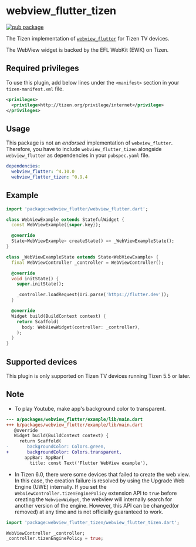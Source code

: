# webview_flutter_tizen

[![pub package](https://img.shields.io/pub/v/webview_flutter_tizen.svg)](https://pub.dev/packages/webview_flutter_tizen)

The Tizen implementation of [`webview_flutter`](https://pub.dev/packages/webview_flutter) for Tizen TV devices.

The WebView widget is backed by the EFL WebKit (EWK) on Tizen.

## Required privileges

To use this plugin, add below lines under the `<manifest>` section in your `tizen-manifest.xml` file.

```xml
<privileges>
  <privilege>http://tizen.org/privilege/internet</privilege>
</privileges>
```

## Usage

This package is not an _endorsed_ implementation of `webview_flutter`. Therefore, you have to include `webview_flutter_tizen` alongside `webview_flutter` as dependencies in your `pubspec.yaml` file.

```yaml
dependencies:
  webview_flutter: ^4.10.0
  webview_flutter_tizen: ^0.9.4
```

## Example

```dart
import 'package:webview_flutter/webview_flutter.dart';

class WebViewExample extends StatefulWidget {
  const WebViewExample({super.key});

  @override
  State<WebViewExample> createState() => _WebViewExampleState();
}

class _WebViewExampleState extends State<WebViewExample> {
  final WebViewController _controller = WebViewController();

  @override
  void initState() {
    super.initState();

    _controller.loadRequest(Uri.parse('https://flutter.dev'));
  }

  @override
  Widget build(BuildContext context) {
    return Scaffold(
      body: WebViewWidget(controller: _controller),
    );
  }
}
```

## Supported devices

This plugin is only supported on Tizen TV devices running Tizen 5.5 or later.

## Note

- To play Youtube, make app's background color to transparent.

```diff
--- a/packages/webview_flutter/example/lib/main.dart
+++ b/packages/webview_flutter/example/lib/main.dart
   @override
   Widget build(BuildContext context) {
     return Scaffold(
-       backgroundColor: Colors.green,
+       backgroundColor: Colors.transparent,
       appBar: AppBar(
         title: const Text('Flutter WebView example'),
```

- In Tizen 6.0, there were some devices that failed to create the web view. In this case, the creation failure is resolved by using the Upgrade Web Engine (UWE) internally. If you set the `WebViewController.tizenEnginePolicy` extension API to `true` before creating the `WebviewWidget`, the webview will internally search for another version of the engine. However, this API can be changed(or removed) at any time and is not officially guaranteed to work.

```dart
import 'package:webview_flutter_tizen/webview_flutter_tizen.dart';

WebViewController _controller;
_controller.tizenEnginePolicy = true;
```
